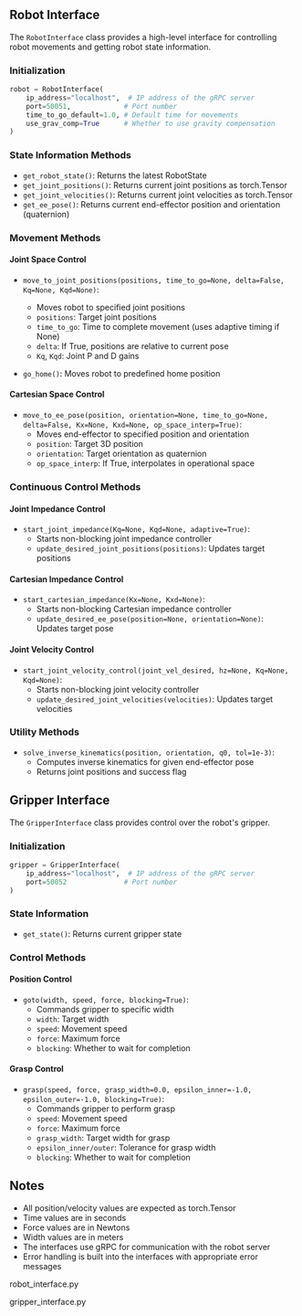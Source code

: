 ## Robot Interface

The `RobotInterface` class provides a high-level interface for controlling robot movements and getting robot state information.

### Initialization
```python
robot = RobotInterface(
    ip_address="localhost",  # IP address of the gRPC server
    port=50051,             # Port number
    time_to_go_default=1.0, # Default time for movements
    use_grav_comp=True      # Whether to use gravity compensation
)
```

### State Information Methods
- `get_robot_state()`: Returns the latest RobotState
- `get_joint_positions()`: Returns current joint positions as torch.Tensor
- `get_joint_velocities()`: Returns current joint velocities as torch.Tensor
- `get_ee_pose()`: Returns current end-effector position and orientation (quaternion)

### Movement Methods

#### Joint Space Control
- `move_to_joint_positions(positions, time_to_go=None, delta=False, Kq=None, Kqd=None)`:
  - Moves robot to specified joint positions
  - `positions`: Target joint positions
  - `time_to_go`: Time to complete movement (uses adaptive timing if None)
  - `delta`: If True, positions are relative to current pose
  - `Kq`, `Kqd`: Joint P and D gains

- `go_home()`: Moves robot to predefined home position

#### Cartesian Space Control
- `move_to_ee_pose(position, orientation=None, time_to_go=None, delta=False, Kx=None, Kxd=None, op_space_interp=True)`:
  - Moves end-effector to specified position and orientation
  - `position`: Target 3D position
  - `orientation`: Target orientation as quaternion
  - `op_space_interp`: If True, interpolates in operational space

### Continuous Control Methods

#### Joint Impedance Control
- `start_joint_impedance(Kq=None, Kqd=None, adaptive=True)`:
  - Starts non-blocking joint impedance controller
  - `update_desired_joint_positions(positions)`: Updates target positions

#### Cartesian Impedance Control
- `start_cartesian_impedance(Kx=None, Kxd=None)`:
  - Starts non-blocking Cartesian impedance controller
  - `update_desired_ee_pose(position=None, orientation=None)`: Updates target pose

#### Joint Velocity Control
- `start_joint_velocity_control(joint_vel_desired, hz=None, Kq=None, Kqd=None)`:
  - Starts non-blocking joint velocity controller
  - `update_desired_joint_velocities(velocities)`: Updates target velocities

### Utility Methods
- `solve_inverse_kinematics(position, orientation, q0, tol=1e-3)`:
  - Computes inverse kinematics for given end-effector pose
  - Returns joint positions and success flag

## Gripper Interface

The `GripperInterface` class provides control over the robot's gripper.

### Initialization
```python
gripper = GripperInterface(
    ip_address="localhost",  # IP address of the gRPC server
    port=50052              # Port number
)
```

### State Information
- `get_state()`: Returns current gripper state

### Control Methods

#### Position Control
- `goto(width, speed, force, blocking=True)`:
  - Commands gripper to specific width
  - `width`: Target width
  - `speed`: Movement speed
  - `force`: Maximum force
  - `blocking`: Whether to wait for completion

#### Grasp Control
- `grasp(speed, force, grasp_width=0.0, epsilon_inner=-1.0, epsilon_outer=-1.0, blocking=True)`:
  - Commands gripper to perform grasp
  - `speed`: Movement speed
  - `force`: Maximum force
  - `grasp_width`: Target width for grasp
  - `epsilon_inner/outer`: Tolerance for grasp width
  - `blocking`: Whether to wait for completion

## Notes
- All position/velocity values are expected as torch.Tensor
- Time values are in seconds
- Force values are in Newtons
- Width values are in meters
- The interfaces use gRPC for communication with the robot server
- Error handling is built into the interfaces with appropriate error messages

robot_interface.py


gripper_interface.py

